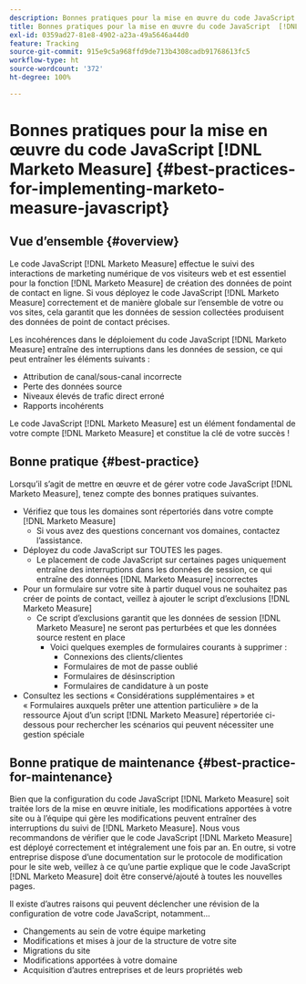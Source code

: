 ```yaml
---
description: Bonnes pratiques pour la mise en œuvre du code JavaScript  [!DNL Marketo Measure]  -  [!DNL Marketo Measure]
title: Bonnes pratiques pour la mise en œuvre du code JavaScript  [!DNL Marketo Measure]
exl-id: 0359ad27-81e8-4902-a23a-49a5646a44d0
feature: Tracking
source-git-commit: 915e9c5a968ffd9de713b4308cadb91768613fc5
workflow-type: ht
source-wordcount: '372'
ht-degree: 100%

---
```


# Bonnes pratiques pour la mise en œuvre du code JavaScript [!DNL Marketo Measure] {#best-practices-for-implementing-marketo-measure-javascript}

## Vue d’ensemble {#overview}

Le code JavaScript [!DNL Marketo Measure] effectue le suivi des interactions de marketing numérique de vos visiteurs web et est essentiel pour la fonction [!DNL Marketo Measure] de création des données de point de contact en ligne. Si vous déployez le code JavaScript [!DNL Marketo Measure] correctement et de manière globale sur l’ensemble de votre ou vos sites, cela garantit que les données de session collectées produisent des données de point de contact précises.

Les incohérences dans le déploiement du code JavaScript [!DNL Marketo Measure] entraîne des interruptions dans les données de session, ce qui peut entraîner les éléments suivants :

* Attribution de canal/sous-canal incorrecte
* Perte des données source
* Niveaux élevés de trafic direct erroné
* Rapports incohérents

Le code JavaScript [!DNL Marketo Measure] est un élément fondamental de votre compte [!DNL Marketo Measure] et constitue la clé de votre succès !

## Bonne pratique {#best-practice}

Lorsqu’il s’agit de mettre en œuvre et de gérer votre code JavaScript [!DNL Marketo Measure], tenez compte des bonnes pratiques suivantes.

* Vérifiez que tous les domaines sont répertoriés dans votre compte [!DNL Marketo Measure]
   * Si vous avez des questions concernant vos domaines, contactez l’assistance.
* Déployez du code JavaScript sur TOUTES les pages.
   * Le placement de code JavaScript sur certaines pages uniquement entraîne des interruptions dans les données de session, ce qui entraîne des données [!DNL Marketo Measure] incorrectes
* Pour un formulaire sur votre site à partir duquel vous ne souhaitez pas créer de points de contact, veillez à ajouter le script d’exclusions [!DNL Marketo Measure]
   * Ce script d’exclusions garantit que les données de session [!DNL Marketo Measure] ne seront pas perturbées et que les données source restent en place
      * Voici quelques exemples de formulaires courants à supprimer :
         * Connexions des clients/clientes
         * Formulaires de mot de passe oublié
         * Formulaires de désinscription
         * Formulaires de candidature à un poste
* Consultez les sections « Considérations supplémentaires » et « Formulaires auxquels prêter une attention particulière » de la ressource Ajout d’un script [!DNL Marketo Measure] répertoriée ci-dessous pour rechercher les scénarios qui peuvent nécessiter une gestion spéciale

## Bonne pratique de maintenance {#best-practice-for-maintenance}

Bien que la configuration du code JavaScript [!DNL Marketo Measure] soit traitée lors de la mise en œuvre initiale, les modifications apportées à votre site ou à l’équipe qui gère les modifications peuvent entraîner des interruptions du suivi de [!DNL Marketo Measure]. Nous vous recommandons de vérifier que le code JavaScript [!DNL Marketo Measure] est déployé correctement et intégralement une fois par an. En outre, si votre entreprise dispose d’une documentation sur le protocole de modification pour le site web, veillez à ce qu’une partie explique que le code JavaScript [!DNL Marketo Measure] doit être conservé/ajouté à toutes les nouvelles pages.

Il existe d’autres raisons qui peuvent déclencher une révision de la configuration de votre code JavaScript, notamment...

* Changements au sein de votre équipe marketing
* Modifications et mises à jour de la structure de votre site
* Migrations du site
* Modifications apportées à votre domaine
* Acquisition d’autres entreprises et de leurs propriétés web

